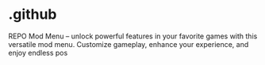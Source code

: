 # .github
REPO Mod Menu – unlock powerful features in your favorite games with this versatile mod menu. Customize gameplay, enhance your experience, and enjoy endless pos
